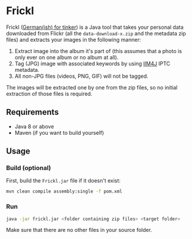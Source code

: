 # Frickl
Frickl ([German(ish) for tinker](https://en.wiktionary.org/wiki/frickeln)) is a Java tool that takes your personal data downloaded from Flickr (all the `data-download-x.zip` and the metadata zip files) and extracts your images in the following manner:

1. Extract image into the album it's part of (this assumes that a photo is only ever on one album or no album at all).
2. Tag (JPG) image with associated keywords by using [IIM4J](https://github.com/vnesek/nmote-iim4j) IPTC metadata.
3. All non-JPG files (videos, PNG, GIF) will not be tagged.

The images will be extracted one by one from the zip files, so no initial extraction of those files is required.

## Requirements

- Java 8 or above
- Maven (if you want to build yourself)

## Usage
### Build (optional)
First, build the `Frickl.jar` file if it doesn't exist:

```bash
mvn clean compile assembly:single -f pom.xml
```

### Run
```bash
java -jar frickl.jar <folder containing zip files> <target folder>
```

Make sure that there are no other files in your source folder.
